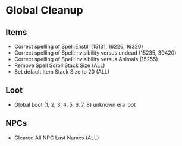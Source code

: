 # Global Cleanup

## Items
* Correct spelling of Spell:Enstill (15131, 16226, 16320)
* Correct spelling of Spell:Invisibility versus undead (15235, 30420)
* Correct spelling of Spell:Invisibility versus Animals (15255)
* Remove Spell Scroll Stack Size (ALL)
* Set default Item Stack Size to 20 (ALL)

## Loot
* Global Loot (1, 2, 3, 4, 5, 6, 7, 8) unknown era loot

## NPCs
* Cleared All NPC Last Names (ALL)